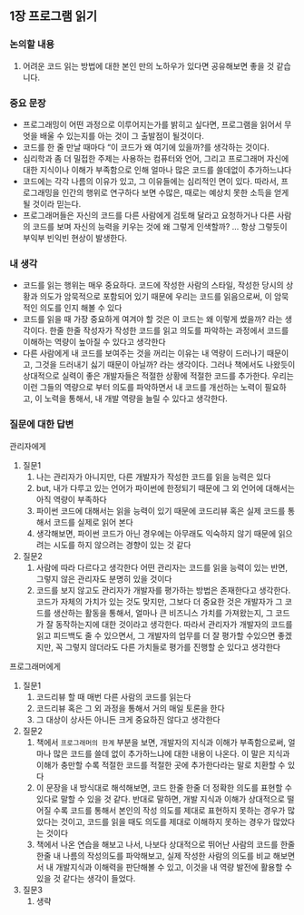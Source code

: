 ## 1장 프로그램 읽기

### 논의할 내용

1. 어려운 코드 읽는 방법에 대한 본인 만의 노하우가 있다면 공유해보면 좋을 것 같습니다.

### 중요 문장

- 프로그래밍이 어떤 과정으로 이루어지는가를 밝히고 싶다면, 프로그램을 읽어서 무엇을 배울 수 있는지를 아는 것이 그 출발점이 될것이다.
- 코드를 한 줄 만날 때마다 “이 코드가 왜 여기에 있을까?를 생각하는 것이다.
- 심리학과 좀 더 밀접한 주제는 사용하는 컴퓨터와 언어, 그리고 프로그래머 자신에 대한 지식이나 이해가 부족함으로 인해 얼마나 많은 코드를 쓸데없이 추가하느냐다
- 코드에는 각각 나름의 이유가 있고, 그 이유들에는 심리적인 면이 있다. 따라서, 프로그래밍을 인간의 행위로 연구하다 보면 수많은, 때로는 예상치 못한 소득을 얻게 될 것이라 믿는다.
- 프로그래머들은 자신의 코드를 다른 사람에게 검토해 달라고 요청하거나 다른 사람의 코드를 보며 자신의 능력을 키우는 것에 왜 그렇게 인색할까? … 항상 그렇듯이 부익부 빈익빈 현상이 발생한다.

### 내 생각

- 코드를 읽는 행위는 매우 중요하다. 코드에 작성한 사람의 스타일, 작성한 당시의 상황과 의도가 암묵적으로 포함되어 있기 때문에 우리는 코드를 읽음으로써, 이 암묵적인 의도를 인지 해볼 수 있다
- 코드를 읽을 때 가장 중요하게 여겨야 할 것은 이 코드는 왜 이렇게 썼을까? 라는 생각이다. 한줄 한줄 작성자가 작성한 코드를 읽고 의도를 파악하는 과정에서 코드를 이해하는 역량이 높아질 수 있다고 생각한다
- 다른 사람에게 내 코드를 보여주는 것을 꺼리는 이유는 내 역량이 드러나기 때문이고, 그것을 드러내기 싫기 때문이 아닐까? 라는 생각이다. 그러나 책에서도 나왔듯이 상대적으로 실력이 좋은 개발자들은 적절한 상황에 적절한 코드를 추가한다. 우리는 이런 그들의 역량으로 부터 의도를 파악하면서 내 코드를 개선하는 노력이 필요하고, 이 노력을 통해서, 내 개발 역량을 늘릴 수 있다고 생각한다.

### 질문에 대한 답변

관리자에게

1. 질문1
    1. 나는 관리자가 아니지만, 다른 개발자가 작성한 코드를 읽을 능력은 있다
    2. but, 내가 다루고 있는 언어가 파이썬에 한정되기 때문에 그 외 언어에 대해서는 아직 역량이 부족하다
    3. 파이썬 코드에 대해서는 읽을 능력이 있기 때문에 코드리뷰 혹은 실제 코드를 통해서 코드를 실제로 읽어 본다
    4. 생각해보면, 파이썬 코드가 아닌 경우에는 아무래도 익숙하지 않기 때문에 읽으려는 시도를 하지 않으려는 경향이 있는 것 같다
2. 질문2
    1. 사람에 따라 다르다고 생각한다 어떤 관리자는 코드를 읽을 능력이 있는 반면, 그렇지 않은 관리자도 분명히 있을 것이다
    2. 코드를 보지 않고도 관리자가 개발자를 평가하는 방법은 존재한다고 생각한다. 코드가 자체의 가치가 있는 것도 맞지만, 그보다 더 중요한 것은 개발자가 그 코드를 생산하는 활동을 통해서, 얼마나 큰 비즈니스 가치를 가져왔는지, 그 코드가 잘 동작하는지에 대한 것이라고 생각한다. 따라서 관리자가 개발자의 코드를 읽고 피드백도 줄 수 있으면서, 그 개발자의 업무를 더 잘 평가할 수있으면 좋겠지만, 꼭 그렇지 않더라도 다른 가치들로 평가를 진행할 순 있다고 생각한다

프로그래머에게

1. 질문1
    1. 코드리뷰 할 때 매번 다른 사람의 코드를 읽는다
    2. 코드리뷰 혹은 그 외 과정을 통해서 거의 매일 토론을 한다
    3. 그 대상이 상사든 아니든 크게 중요하진 않다고 생각한다
2. 질문2
    1. 책에서 `프로그래머의 한계` 부분을 보면, 개발자의 지식과 이해가 부족함으로써, 얼마나 많은 코드를 쓸데 없이 추가하느냐에 대한 내용이 나온다. 이 말은 지식과 이해가 충만할 수록 적절한 코드를 적절한 곳에 추가한다라는 말로 치환할 수 있다
    2. 이 문장을 내 방식대로 해석해보면, 코드 한줄 한줄 더 정확한 의도를 표현할 수 있다로 말할 수 있을 것 같다. 반대로 말하면, 개발 지식과 이해가 상대적으로 떨어질 수록 코드를 통해서 본인의 작성 의도를 제대로 표현하지 못하는 경우가 많았다는 것이고, 코드를 읽을 때도 의도를 제대로 이해하지 못하는 경우가 많았다는 것이다
    3. 책에서 나온 연습을 해보고 나서, 나보다 상대적으로 뛰어난 사람의 코드를 한줄 한줄 내 나름의 작성의도를 파악해보고, 실제 작성한 사람의 의도를 비교 해보면서 내 개발지식과 이해력을 판단해볼 수 있고, 이것을 내 역량 발전에 활용할 수 있을 것 같다는 생각이 들었다.
3. 질문3
    1. 생략